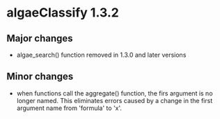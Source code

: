 # algaeClassify 1.3.2

## Major changes

- algae_search() function removed in 1.3.0 and later versions

## Minor changes
- when functions call the aggregate() function, the firs argument is no longer named. This eliminates errors caused by a change in the first argument name from 'formula' to 'x'.
